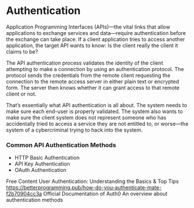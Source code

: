 # Authentication

Application Programming Interfaces (APIs)—the vital links that allow applications to exchange services and data—require authentication before the exchange can take place. If a client application tries to access another application, the target API wants to know: Is the client really the client it claims to be?

The API authentication process validates the identity of the client attempting to make a connection by using an authentication protocol. The protocol sends the credentials from the remote client requesting the connection to the remote access server in either plain text or encrypted form. The server then knows whether it can grant access to that remote client or not.

That’s essentially what API authentication is all about. The system needs to make sure each end-user is properly validated. The system also wants to make sure the client system does not represent someone who has accidentally tried to access a service they are not entitled to, or worse—the system of a cybercriminal trying to hack into the system.

### Common API Authentication Methods ###
- HTTP Basic Authentication
- API Key Authentication
- OAuth Authentication

<ResourceGroupTitle>Free Content</ResourceGroupTitle>
<BadgeLink colorScheme='yellow' badgeText='Read' href='https://swoopnow.com/user-authentication/'>User Authentication: Understanding the Basics & Top Tips</BadgeLink>
https://betterprogramming.pub/how-do-you-authenticate-mate-f2b70904cc3a
<BadgeLink colorScheme='yellow' badgeText='Read' href='https://auth0.com/docs'>Official Documentation of Auth0</BadgeLink>
<BadgeLink colorScheme='yellow' badgeText='Read' href='https://betterprogramming.pub/how-do-you-authenticate-mate-f2b70904cc3a'>An overview about authentication methods</BadgeLink>

